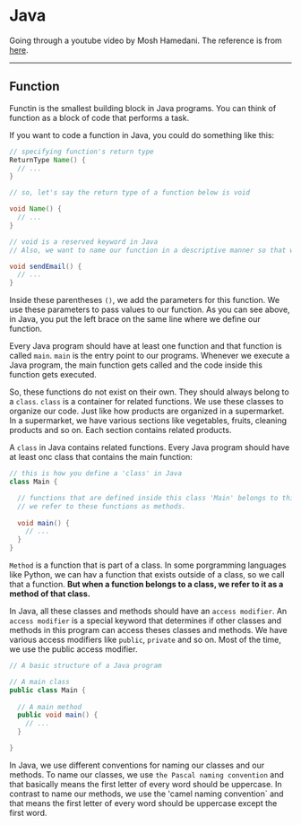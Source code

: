 # Java

Going through a youtube video by Mosh Hamedani. The reference is from [here](https://www.youtube.com/watch?v=eIrMbAQSU34).

---

## Function

Functin is the smallest building block in Java programs. You can think of function as a block of code that performs a task.

If you want to code a function in Java, you could do something like this:

```java
// specifying function's return type
ReturnType Name() {
  // ...
}

// so, let's say the return type of a function below is void

void Name() {
  // ...
}

// void is a reserved keyword in Java
// Also, we want to name our function in a descriptive manner so that when others see its name, they would know the purpose of the function.

void sendEmail() {
  // ...
}
```

Inside these parentheses `()`, we add the parameters for this function. We use these parameters to pass values to our function. As you can see above, in Java, you put the left brace on the same line where we define our function.

Every Java program should have at least one function and that function is called `main`. `main` is the entry point to our programs. Whenever we execute a Java program, the main function gets called and the code inside this function gets executed.

So, these functions do not exist on their own. They should always belong to a `class`. `class` is a container for related functions. We use these classes to organize our code. Just like how products are organized in a supermarket. In a supermarket, we have various sections like vegetables, fruits, cleaning products and so on. Each section contains related products.

A `class` in Java contains related functions. Every Java program should have at least onc class that contains the main function:

```java
// this is how you define a 'class' in Java
class Main {

  // functions that are defined inside this class 'Main' belongs to this class 'Main'!!!
  // we refer to these functions as methods.
  
  void main() {
    // ...
  }
}
```

`Method` is a function that is part of a class. In some porgramming languages like Python, we can hav a function that exists outside of a class, so we call that a function. **But when a function belongs to a class, we refer to it as a method of that class.**

In Java, all these classes and methods should have an `access modifier`. An `access modifier` is a special keyword that determines if other classes and methods in this program can access theses classes and methods. We have various access modifiers like `public`, `private` and so on. Most of the time, we use the public access modifier.

```java
// A basic structure of a Java program

// A main class
public class Main {
  
  // A main method
  public void main() {
    // ... 
  }

}
```

In Java, we use different conventions for naming our classes and our methods. To name our classes, we use `the Pascal naming convention` and that basically means the first letter of every word should be uppercase. In contrast to name our methods, we use the 'camel naming convention` and that means the first letter of every word should be uppercase except the first word. 